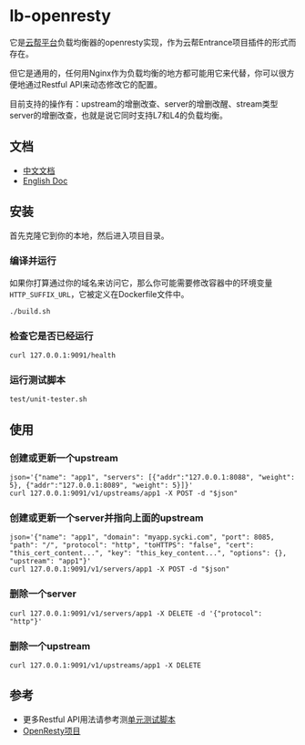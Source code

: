 # lb-openresty
它是[云帮平台](https://github.com/goodrain/rainbond)负载均衡器的openresty实现，作为云帮Entrance项目插件的形式而存在。

但它是通用的，任何用Nginx作为负载均衡的地方都可能用它来代替，你可以很方便地通过Restful API来动态修改它的配置。

目前支持的操作有：upstream的增删改查、server的增删改醒、stream类型server的增删改查，也就是说它同时支持L7和L4的负载均衡。

## 文档
* [中文文档](https://github.com/goodrain/lb-openresty/blob/master/README-ZH.md)
* [English Doc](https://github.com/goodrain/lb-openresty/blob/master/README.md)

## 安装
首先克隆它到你的本地，然后进入项目目录。

### 编译并运行
如果你打算通过你的域名来访问它，那么你可能需要修改容器中的环境变量`HTTP_SUFFIX_URL`，它被定义在Dockerfile文件中。

```
./build.sh
```

### 检查它是否已经运行
```
curl 127.0.0.1:9091/health
```

### 运行测试脚本
```
test/unit-tester.sh
```

## 使用

### 创建或更新一个upstream
```
json='{"name": "app1", "servers": [{"addr":"127.0.0.1:8088", "weight": 5}, {"addr":"127.0.0.1:8089", "weight": 5}]}'
curl 127.0.0.1:9091/v1/upstreams/app1 -X POST -d "$json"
```

### 创建或更新一个server并指向上面的upstream
```
json='{"name": "app1", "domain": "myapp.sycki.com", "port": 8085, "path": "/", "protocol": "http", "toHTTPS": "false", "cert": "this_cert_content...", "key": "this_key_content...", "options": {}, "upstream": "app1"}'
curl 127.0.0.1:9091/v1/servers/app1 -X POST -d "$json"
```

### 删除一个server
```
curl 127.0.0.1:9091/v1/servers/app1 -X DELETE -d '{"protocol": "http"}'
```

### 删除一个upstream
```
curl 127.0.0.1:9091/v1/upstreams/app1 -X DELETE
```

## 参考
* 更多Restful API用法请参考测[单元测试脚本](https://github.com/goodrain/lb-openresty/blob/master/test/unit-tester.sh)
* [OpenResty项目](https://github.com/openresty)
